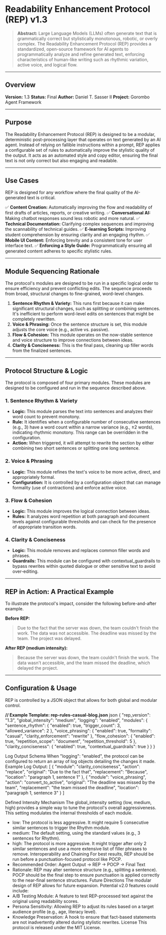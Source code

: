 # Readability Enhancement Protocol (REP) v1.3

> **Abstract:** Large Language Models (LLMs) often generate text that is grammatically correct but stylistically monotonous, robotic, or overly complex. The Readability Enhancement Protocol (REP) provides a standardized, open-source framework for AI agents to programmatically analyze and refine generated text, enforcing characteristics of human-like writing such as rhythmic variation, active voice, and logical flow.

---

## <a name="overview"></a>Overview

**Version:** 1.3
**Status:** Final
**Author:** Daniel T. Sasser II
**Project:** Gorombo Agent Framework

---

## <a name="purpose"></a>Purpose

The Readability Enhancement Protocol (REP) is designed to be a modular, deterministic post-processing layer that operates on text generated by an AI agent. Instead of relying on fallible instructions within a prompt, REP applies a configurable set of rules to automatically improve the stylistic quality of the output. It acts as an automated style and copy editor, ensuring the final text is not only correct but also engaging and readable.

---

## <a name="use-cases"></a>Use Cases

REP is designed for any workflow where the final quality of the AI-generated text is critical.

✅ **Content Creation:** Automatically improving the flow and readability of first drafts of articles, reports, or creative writing.
✅ **Conversational AI:** Making chatbot responses sound less robotic and more natural.
✅ **Technical Documentation:** Clarifying complex sequences and improving the scannability of technical guides.
✅ **E-learning Scripts:** Improving student comprehension by ensuring clarity and an engaging rhythm.
✅ **Mobile UI Content:** Enforcing brevity and a consistent tone for user interface text.
✅ **Enforcing a Style Guide:** Programmatically ensuring all generated content adheres to specific stylistic rules.

---

## <a name="sequencing"></a>Module Sequencing Rationale

The protocol's modules are designed to be run in a specific logical order to ensure efficiency and prevent conflicting edits. The sequence proceeds from broad, structural changes to fine-grained, word-level changes.

1.  **Sentence Rhythm & Variety:** This runs first because it can make significant structural changes, such as splitting or combining sentences. It's inefficient to perform word-level edits on sentences that might be completely rewritten.
2.  **Voice & Phrasing:** Once the sentence structure is set, this module adjusts the core voice (e.g., active vs. passive).
3.  **Flow & Cohesion:** This module operates on the now-stable sentence and voice structure to improve connections between ideas.
4.  **Clarity & Conciseness:** This is the final pass, cleaning up filler words from the finalized sentences.

---

## <a name="structure"></a>Protocol Structure & Logic

The protocol is composed of four primary modules. These modules are designed to be configured and run in the sequence described above.

### <a name="rhythm"></a>1. Sentence Rhythm & Variety
* **Logic:** This module parses the text into sentences and analyzes their word count to prevent monotony.
* **Rule:** It identifies when a configurable number of consecutive sentences (e.g., 3) have a word count within a narrow variance (e.g., ±2 words), indicating rhythmic monotony. This range can be overridden in the configuration.
* **Action:** When triggered, it will attempt to rewrite the section by either combining two short sentences or splitting one long sentence.

### <a name="voice"></a>2. Voice & Phrasing
* **Logic:** This module refines the text's voice to be more active, direct, and appropriately formal.
* **Configuration:** It is controlled by a configuration object that can manage formality (use of contractions) and enforce active voice.

### <a name="flow"></a>3. Flow & Cohesion
* **Logic:** This module improves the logical connection between ideas.
* **Rules:** It analyzes word repetition at both paragraph and document levels against configurable thresholds and can check for the presence of appropriate transition words.

### <a name="clarity"></a>4. Clarity & Conciseness
* **Logic:** This module removes and replaces common filler words and phrases.
* **Guardrails:** This module can be configured with contextual_guardrails to bypass rewrites within quoted dialogue or other sensitive text to avoid over-editing.

---

## <a name="in-action"></a>REP in Action: A Practical Example

To illustrate the protocol's impact, consider the following before-and-after example.

**Before REP:**
> Due to the fact that the server was down, the team couldn't finish the work. The data was not accessible. The deadline was missed by the team. The project was delayed.

**After REP (medium intensity):**
> Because the server was down, the team couldn't finish the work. The data wasn't accessible, and the team missed the deadline, which delayed the project.

---

## <a name="configuration"></a>Configuration & Usage

REP is controlled by a JSON object that allows for both global and modular control.

**// Example Template: rep-rules-casual-blog.json**
json
{
  "rep_version": "1.3",
  "global_intensity": "medium",
  "logging": "enabled",
  "modules": {
    "sentence_rhythm": {
      "enabled": true,
      "trigger_count": 3,
      "allowed_variance": 2
    },
    "voice_phrasing": {
      "enabled": true,
      "formality": "casual",
      "clarity_enforcement": "rewrite"
    },
    "flow_cohesion": {
      "enabled": true,
      "repetition_scope": "document",
      "repetition_threshold": 5
    },
    "clarity_conciseness": {
      "enabled": true,
      "contextual_guardrails": true
    }
  }
}

<a name="logging"></a>Log Output Schema
When "logging": "enabled", the protocol can be configured to return an array of log objects detailing the changes it made.
Example Log Output:
[
  {
    "module": "clarity_conciseness",
    "action": "replace",
    "original": "Due to the fact that",
    "replacement": "Because",
    "location": "paragraph 1, sentence 1"
  },
  {
    "module": "voice_phrasing",
    "action": "convert_to_active",
    "original": "The deadline was missed by the team",
    "replacement": "the team missed the deadline",
    "location": "paragraph 1, sentence 3"
  }
]

<a name="intensity"></a>Defined Intensity Mechanism
The global_intensity setting (low, medium, high) provides a simple way to tune the protocol's overall aggressiveness. This setting modulates the internal thresholds of each module.
 * low: The protocol is less aggressive. It might require 5 consecutive similar sentences to trigger the Rhythm module.
 * medium: The default setting, using the standard values (e.g., 3 sentences for Rhythm).
 * high: The protocol is more aggressive. It might trigger after only 2 similar sentences and use a more extensive list of filler phrases to remove.
<a name="interoperability"></a>Interoperability and Chaining
For best results, REP should be run before a punctuation-focused protocol like POCP.
 * Recommended Order: Agent Output -> REP -> POCP -> Final Text
 * Rationale: REP may alter sentence structure (e.g., splitting a sentence). POCP should be the final step to ensure punctuation is applied correctly to the near-final sentence structures.
<a name="future"></a>Future Directions
The modular design of REP allows for future expansion. Potential v2.0 features could include:
 * A/B Testing Module: A feature to test REP-processed text against the original using readability scores.
 * Persona Sensitivity: Allowing REP to adjust its rules based on a target audience profile (e.g., age, literacy level).
 * Knowledge Preservation: A hook to ensure that fact-based statements are not inadvertently altered during stylistic rewrites.
<a name="license"></a>License
This protocol is released under the MIT License.
